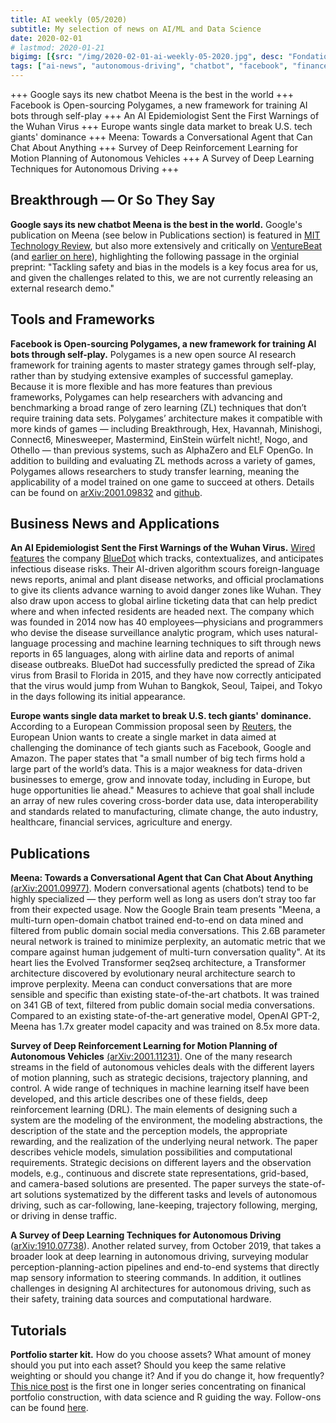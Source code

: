```yaml
---
title: AI weekly (05/2020)
subtitle: My selection of news on AI/ML and Data Science
date: 2020-02-01
# lastmod: 2020-01-21
bigimg: [{src: "/img/2020-02-01-ai-weekly-05-2020.jpg", desc: "Fondation Maeght (2018)"}]
tags: ["ai-news", "autonomous-driving", "chatbot", "facebook", "finance", "google", "nlp"]
---
```


+++ Google says its new chatbot Meena is the best in the world +++ Facebook is Open-sourcing Polygames, a new framework for training AI bots through self-play +++ An AI Epidemiologist Sent the First Warnings of the Wuhan Virus +++ Europe wants single data market to break U.S. tech giants' dominance +++ Meena: Towards a Conversational Agent that Can Chat About Anything +++ Survey of Deep Reinforcement Learning for Motion Planning of Autonomous Vehicles +++ A Survey of Deep Learning Techniques for Autonomous Driving +++
 
<!--more-->

## Breakthrough &mdash; Or So They Say

**Google says its new chatbot Meena is the best in the world.** Google's publication on Meena (see below in Publications section) is featured in [MIT Technology Review](https://www.technologyreview.com/f/615118/google-says-its-new-chatbot-meena-is-the-best-in-the-world/), but also more extensively and critically on [VentureBeat](https://venturebeat.com/2020/01/31/with-googles-meena-are-ai-assistants-about-to-get-a-lot-smarter/) (and [earlier on here](https://venturebeat.com/2020/01/28/meena-is-googles-attempt-at-making-true-conversational-ai/)), highlighting the following passage in the orginial preprint: "Tackling safety and bias in the models is a key focus area for us, and given the challenges related to this, we are not currently releasing an external research demo."
 


## Tools and Frameworks

**Facebook is Open-sourcing Polygames, a new framework for training AI bots through self-play.** Polygames is a new open source AI research framework for training agents to master strategy games through self-play, rather than by studying extensive examples of successful gameplay. Because it is more flexible and has more features than previous frameworks, Polygames can help researchers with advancing and benchmarking a broad range of zero learning (ZL) techniques that don’t require training data sets. Polygames’ architecture makes it compatible with more kinds of games — including Breakthrough, Hex, Havannah, Minishogi, Connect6, Minesweeper, Mastermind, EinStein würfelt nicht!, Nogo, and Othello — than previous systems, such as AlphaZero and ELF OpenGo. In addition to building and evaluating ZL methods across a variety of games, Polygames allows researchers to study transfer learning, meaning the applicability of a model trained on one game to succeed at others. Details can be found on [arXiv:2001.09832](https://arxiv.org/abs/2001.09832) and [github](https://github.com/facebookincubator/polygames).


## Business News and Applications

**An AI Epidemiologist Sent the First Warnings of the Wuhan Virus.** [Wired features](https://www.wired.com/story/ai-epidemiologist-wuhan-public-health-warnings/) the company [BlueDot](https://bluedot.global/) which tracks, contextualizes, and anticipates infectious disease risks. Their AI-driven algorithm scours foreign-language news reports, animal and plant disease networks, and official proclamations to give its clients advance warning to avoid danger zones like Wuhan. They also draw upon access to global airline ticketing data that can help predict where and when infected residents are headed next. The company which was founded in 2014 now has 40 employees—physicians and programmers who devise the disease surveillance analytic program, which uses natural-language processing and machine learning techniques to sift through news reports in 65 languages, along with airline data and reports of animal disease outbreaks. BlueDot had successfully predicted the spread of Zika virus from Brasil to Florida in 2015, and they have now correctly anticipated that the virus would jump from Wuhan to Bangkok, Seoul, Taipei, and Tokyo in the days following its initial appearance.

**Europe wants single data market to break U.S. tech giants' dominance.** According to a European Commission proposal seen by [Reuters](https://www.reuters.com/article/us-eu-data-exclusive/exclusive-europe-wants-single-data-market-to-break-u-s-tech-giants-dominance-idUSKBN1ZS32E), the European Union wants to create a single market in data aimed at challenging the dominance of tech giants such as Facebook, Google and Amazon. The paper states that "a small number of big tech firms hold a large part of the world’s data. This is a major weakness for data-driven businesses to emerge, grow and innovate today, including in Europe, but huge opportunities lie ahead." Measures to achieve that goal shall include an array of new rules covering cross-border data use, data interoperability and standards related to manufacturing, climate change, the auto industry, healthcare, financial services, agriculture and energy.


## Publications

**Meena: Towards a Conversational Agent that Can Chat About Anything** [(arXiv:2001.09977)](https://arxiv.org/abs/2001.09977). Modern conversational agents (chatbots) tend to be highly specialized — they perform well as long as users don’t stray too far from their expected usage. Now the Google Brain team presents "Meena, a multi-turn open-domain chatbot trained end-to-end on data mined and
filtered from public domain social media conversations. This 2.6B parameter neural network is trained to minimize perplexity, an automatic metric that we compare against human judgement of multi-turn conversation quality". At its heart lies the Evolved Transformer seq2seq architecture, a Transformer architecture discovered by evolutionary neural architecture search to improve perplexity. Meena can conduct conversations that are more sensible and specific than existing state-of-the-art chatbots. It was trained on 341 GB of text, filtered from public domain social media conversations. Compared to an existing state-of-the-art generative model, OpenAI GPT-2, Meena has 1.7x greater model capacity and was trained on 8.5x more data.

**Survey of Deep Reinforcement Learning for Motion Planning of Autonomous Vehicles** [(arXiv:2001.11231)](https://arxiv.org/abs/2001.11231v1). One of the many research streams in the field of autonomous vehicles deals with the different layers of motion planning, such as strategic decisions, trajectory planning, and control. A wide range of techniques in machine learning itself have been developed, and this article describes one of these fields, deep reinforcement learning (DRL). The main elements of designing such a system are the modeling of the environment, the modeling abstractions, the description of the state and the perception models, the appropriate rewarding, and the realization of the underlying neural network. The paper describes vehicle models, simulation possibilities and computational requirements. Strategic decisions on different layers and the observation models, e.g., continuous and discrete state representations, grid-based, and camera-based solutions are presented. The paper surveys the state-of-art solutions systematized by the different tasks and levels of autonomous driving, such as car-following, lane-keeping, trajectory following, merging, or driving in dense traffic.

**A Survey of Deep Learning Techniques for Autonomous Driving** ([arXiv:1910.07738](https://arxiv.org/abs/1910.07738)). Another related survey, from October 2019, that takes a broader look at deep learning in autonomous driving, surveying modular perception-planning-action pipelines and end-to-end systems that  directly map sensory information to steering commands. In addition, it outlines challenges in designing AI architectures for autonomous driving, such as their safety, training data sources and computational hardware. 



## Tutorials

**Portfolio starter kit.** How do you choose assets? What amount of money should you put into each asset? Should you keep the same relative weighting or should you change it? And if you do change it, how frequently? [This nice post](https://osm.netlify.com/post/portfolio-starter-kit/) is the first one in longer series concentrating on finanical portfolio construction, with data science and R guiding the way. Follow-ons can be found [here](https://osm.netlify.com/post/sharpen-your-portfolio/).
 



